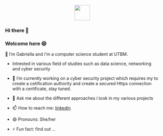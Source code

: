 
<div id="header" align="center">
  <img src="https://media.giphy.com/media/RDZo7znAdn2u7sAcWH/giphy.gif"  width="50"/>
</div>

### Hi there 👋
### Welcome here 😄
<!--
**ELLA237/ELLA237** is a ✨ _special_ ✨ repository because its `README.md` (this file) appears on your GitHub profile.

Here are some ideas to get you started:-->

  🔭 I’m Gabriella and i'm a computer science student at UTBM. 

- Intrested in various field of studies such as data science, networking and cyber security
- 🌱 I’m currently working on a cyber security project which requires my to create a cetification authority and create a secured Https connection with a certificate, stay tuned.

- 💬 Ask me about the different approaches i took in my various projects
- 📫 How to reach me: [linkedin](https://www.linkedin.com/in/gabriella-ndjamba-batomen-807a05216)
- 😄 Pronouns: She/her
- ⚡ Fun fact: find out ...

